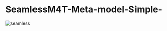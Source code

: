 # SeamlessM4T-Meta-model-Simple-

![seamless](https://huggingface.co/facebook/seamless-m4t-v2-large/resolve/main/seamlessm4t_arch.svg)

